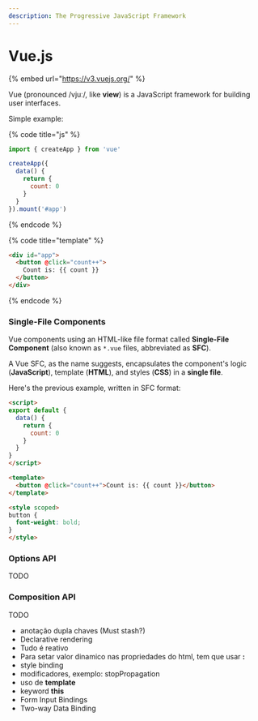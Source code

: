 ```yaml
---
description: The Progressive JavaScript Framework
---
```


# Vue.js

{% embed url="https://v3.vuejs.org/" %}

Vue (pronounced /vjuː/, like **view**) is a JavaScript framework for building user interfaces.

Simple example:

{% code title="js" %}
```javascript
import { createApp } from 'vue'

createApp({
  data() {
    return {
      count: 0
    }
  }
}).mount('#app')
```
{% endcode %}

{% code title="template" %}
```html
<div id="app">
  <button @click="count++">
    Count is: {{ count }}
  </button>
</div>
```
{% endcode %}

### Single-File Components

Vue components using an HTML-like file format called **Single-File Component** (also known as `*.vue` files, abbreviated as **SFC**).

A Vue SFC, as the name suggests, encapsulates the component's logic (**JavaScript**), template (**HTML**), and styles (**CSS**) in a **single file**.

Here's the previous example, written in SFC format:

```html
<script>
export default {
  data() {
    return {
      count: 0
    }
  }
}
</script>

<template>
  <button @click="count++">Count is: {{ count }}</button>
</template>

<style scoped>
button {
  font-weight: bold;
}
</style>
```

### Options API

TODO

### Composition API

TODO



* anotação dupla chaves (Must stash?)
* Declarative rendering
* Tudo é reativo
* Para setar valor dinamico nas propriedades do html, tem que usar **:**
* style binding
* modificadores, exemplo: stopPropagation
* uso de **template**&#x20;
* keyword **this**&#x20;
* Form Input Bindings
* Two-way Data Binding
